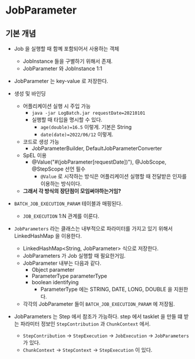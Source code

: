 # JobParameter 

## 기본 개념 

- Job 을 실행할 때 함꼐 포함되어서 사용하는 객체 
  - JobInstance 들을 구별하기 위해서 존재. 
  - JobParameter 와 JobInstance 1:1 
- JobParameter 는 key-value 로 저장한다.

- 생성 및 바인딩 
  - 어플리케이션 실행 시 주입 가능 
    - `java -jar LogBatch.jar requestDate=20210101`
    - 실행할 때 타입을 명시할 수 있다.
      - `age(double)=16.5` 이렇게. 기본은 String 
      - `date(date)=2022/06/12` 이렇게. 
  - 코드로 생성 가능 
    - JobParameterBuilder, DefaultJobParameterConverter 
  - SpEL 이용 
    - @Value("#(jobParameter[requestDate])"), @JobScope, @StepScope 선언 필수
      - `@Value` 로 시작하는 방식은 어플리케이션 실행할 때 전달받은 인자를 이용하는 방식이다.
  - **그래서 각 방식의 장단점이 모임써야하는거임?**
  
- `BATCH_JOB_EXECUTION_PARAM` 테이블과 매핑된다. 
  - `JOB_EXECUTION` 1:N 관계를 이룬다. 

- `JobParameters` 라는 클래스는 내부적으로 파라미터를 가지고 있기 위해서 LinkedHashMap 을 이용한다.
  - LinkedHashMap<String, JobParameter> 식으로 저장한다. 
  - JobParameters 가 Job 실행할 때 필요한거임.
  - JobParameter 내부는 다음과 같다.
    - Object parameter
    - ParameterType parameterType 
    - boolean identifying
      - ParameterType 에는 STRING, DATE, LONG, DOUBLE 을 지원한다. 
  - 각각의 JobParameter 들이 `BATCH_JOB_EXECUTION_PARAM` 에 저장됨. 

- JobParameters 는 Step 에서 참조가 가능하다. step 에서 tasklet 을 만들 떄 받는 파라미터 정보인 `StepContribution` 과 `ChunkContext` 에서. 
  - `StepContribution` -> `StepExecution` -> `JobExecution` -> `JobParameters` 가 있다. 
  - `ChunkContext` -> `StepContext` -> `StepExecution` 이 있다. 
